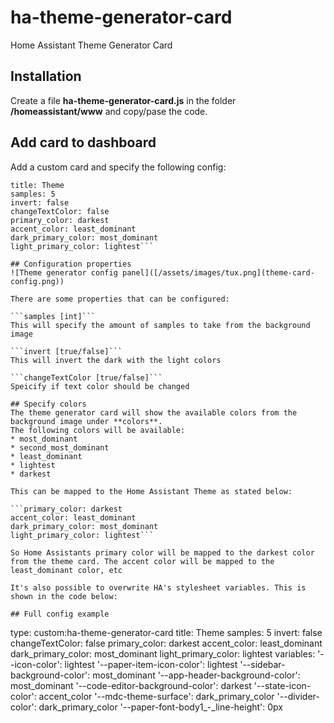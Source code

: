 # ha-theme-generator-card
Home Assistant Theme Generator Card

## Installation
Create a file **ha-theme-generator-card.js** in the folder **/homeassistant/www** and copy/pase the code.

## Add card to dashboard
Add a custom card and specify the following config:
```type: custom:ha-theme-generator-card
title: Theme
samples: 5
invert: false
changeTextColor: false
primary_color: darkest
accent_color: least_dominant
dark_primary_color: most_dominant
light_primary_color: lightest```

## Configuration properties
![Theme generator config panel]([/assets/images/tux.png](theme-card-config.png))

There are some properties that can be configured:

```samples [int]```
This will specify the amount of samples to take from the background image

```invert [true/false]```
This will invert the dark with the light colors

```changeTextColor [true/false]```
Speicify if text color should be changed

## Specify colors
The theme generator card will show the available colors from the background image under **colors**.
The following colors will be available:
* most_dominant
* second_most_dominant
* least_dominant
* lightest
* darkest

This can be mapped to the Home Assistant Theme as stated below:

```primary_color: darkest
accent_color: least_dominant
dark_primary_color: most_dominant
light_primary_color: lightest```

So Home Assistants primary color will be mapped to the darkest color from the theme card. The accent color will be mapped to the least_dominant color, etc

It's also possible to overwrite HA's stylesheet variables. This is shown in the code below:

## Full config example

```
type: custom:ha-theme-generator-card
title: Theme
samples: 5
invert: false
changeTextColor: false
primary_color: darkest
accent_color: least_dominant
dark_primary_color: most_dominant
light_primary_color: lightest
variables:
  '--icon-color': lightest
  '--paper-item-icon-color': lightest
  '--sidebar-background-color': most_dominant
  '--app-header-background-color': most_dominant
  '--code-editor-background-color': darkest
  '--state-icon-color': accent_color
  '--mdc-theme-surface': dark_primary_color
  '--divider-color': dark_primary_color
  '--paper-font-body1_-_line-height': 0px

```
